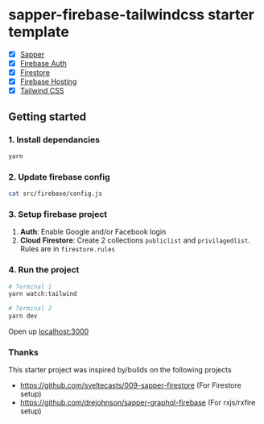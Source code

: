 # sapper-firebase-tailwindcss starter template

- [x] [Sapper](https://sapper.svelte.dev)
- [x] [Firebase Auth](https://firebase.google.com/docs/auth)
- [x] [Firestore](https://firebase.google.com/docs/firestore)
- [x] [Firebase Hosting](https://firebase.google.com/docs/hosting)
- [x] [Tailwind CSS](https://tailwindcss.com)

## Getting started

### 1. Install dependancies

```bash
yarn
```

### 2. Update firebase config

```bash
cat src/firebase/config.js
```

### 3. Setup firebase project

1. **Auth**: Enable Google and/or Facebook login
2. **Cloud Firestore**: Create 2 collections `publiclist` and `privilagedlist`. Rules are in `firestore.rules`

### 4. Run the project

```bash
# Terminal 1
yarn watch:tailwind

# Terminal 2
yarn dev
```

Open up [localhost:3000](http://localhost:3000)

### Thanks

This starter project was inspired by/builds on the following projects

- https://github.com/sveltecasts/009-sapper-firestore (For Firestore setup)
- https://github.com/drejohnson/sapper-graphql-firebase (For rxjs/rxfire setup)
